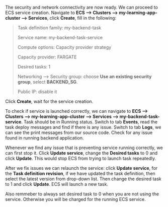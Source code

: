 The security and network connectivity are now ready. We can proceed to ECS service creation. Navigate to **ECS --> Clusters --> my-learning-app-cluster --> Services**, click **Create**, fill in the following:

>Task definition family: my-backend-task
>
>Service name: my-backend-task-service
>
>Compute options: Capacity provider strategy
>
>Capacity provider: FARGATE
>
>Desired tasks: 1
>
>Networking --> Security group: choose **Use an existing security group**, select  **BACKEND_SG**.
>
>Public IP: disable it

Click **Create**, wait for the service creation.

To check if service is launched correctly, we can navigate to **ECS --> Clusters --> my-learning-app-cluster --> Services --> my-backend-task-service**. Task should be in Running status. Switch to tab **Events**, read the task deploy messages and find if there is any issue. Switch to tab **Logs**, we can see the print messages from our source code. Check for any issue found in running backend application.

Whenever we find any issue that is preventing service running correctly, we can first stop it. Click **Update service**, change the **Desired tasks** to 0 and click **Update**. This would stop ECS from trying to launch task repeatedly.

After we fix issues we can relaunch the service: click **Update service**, for the **Task definition revision**, if we have updated the task definition, then select the latest version from drop-down list. Then change the desired task to 1 and click **Update**. ECS will launch a new task.

Also remmeber to always set desired task to 0 when you are not using the service. Otherwise you will be charged for the running ECS service.